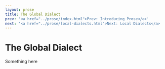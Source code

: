 ```yaml
---
layout: prose
title: The Global Dialect
prev: '<a href="../prose/index.html">Prev: Introducing Prose</a>'
next: '<a href="../prose/local-dialects.html">Next: Local Dialects</a>'
---
```


# The Global Dialect

Something here